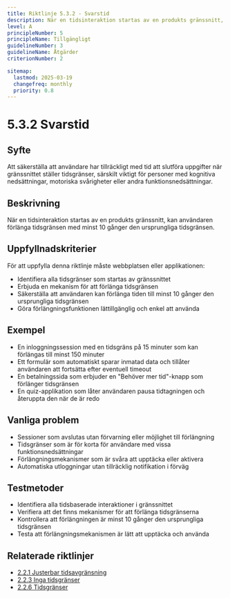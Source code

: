 ```yaml
---
title: Riktlinje 5.3.2 - Svarstid
description: När en tidsinteraktion startas av en produkts gränssnitt, kan användaren förlänga tidsgränsen med minst 10 gånger den ursprungliga tidsgränsen.
level: A
principleNumber: 5
principleName: Tillgängligt
guidelineNumber: 3
guidelineName: Åtgärder
criterionNumber: 2

sitemap:
  lastmod: 2025-03-19
  changefreq: monthly
  priority: 0.8
---
```


# 5.3.2 Svarstid

## Syfte

Att säkerställa att användare har tillräckligt med tid att slutföra uppgifter när gränssnittet ställer tidsgränser, särskilt viktigt för personer med kognitiva nedsättningar, motoriska svårigheter eller andra funktionsnedsättningar.

## Beskrivning

När en tidsinteraktion startas av en produkts gränssnitt, kan användaren förlänga tidsgränsen med minst 10 gånger den ursprungliga tidsgränsen.

## Uppfyllnadskriterier

För att uppfylla denna riktlinje måste webbplatsen eller applikationen:

- Identifiera alla tidsgränser som startas av gränssnittet
- Erbjuda en mekanism för att förlänga tidsgränsen
- Säkerställa att användaren kan förlänga tiden till minst 10 gånger den ursprungliga tidsgränsen
- Göra förlängningsfunktionen lättillgänglig och enkel att använda

## Exempel

- En inloggningssession med en tidsgräns på 15 minuter som kan förlängas till minst 150 minuter
- Ett formulär som automatiskt sparar inmatad data och tillåter användaren att fortsätta efter eventuell timeout
- En betalningssida som erbjuder en "Behöver mer tid"-knapp som förlänger tidsgränsen
- En quiz-applikation som låter användaren pausa tidtagningen och återuppta den när de är redo

## Vanliga problem

- Sessioner som avslutas utan förvarning eller möjlighet till förlängning
- Tidsgränser som är för korta för användare med vissa funktionsnedsättningar
- Förlängningsmekanismer som är svåra att upptäcka eller aktivera
- Automatiska utloggningar utan tillräcklig notifikation i förväg

## Testmetoder

- Identifiera alla tidsbaserade interaktioner i gränssnittet
- Verifiera att det finns mekanismer för att förlänga tidsgränserna
- Kontrollera att förlängningen är minst 10 gånger den ursprungliga tidsgränsen
- Testa att förlängningsmekanismen är lätt att upptäcka och använda

## Relaterade riktlinjer

- [2.2.1 Justerbar tidsavgränsning](/wcag/2/2/1/justerbar-tidsavgransning)
- [2.2.3 Inga tidsgränser](/wcag/2/2/3/inga-tidsgranser)
- [2.2.6 Tidsgränser](/wcag/2/2/6/tidsgranser)
